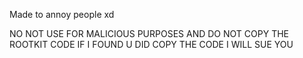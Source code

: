 
Made to annoy people xd

NO NOT USE FOR MALICIOUS PURPOSES AND DO NOT COPY THE ROOTKIT CODE IF I FOUND U DID COPY THE CODE I WILL SUE YOU
